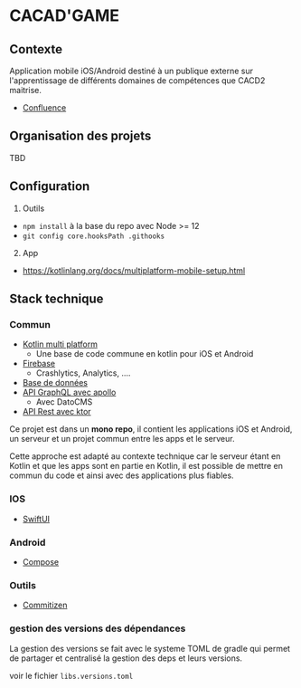 # CACAD'GAME

## Contexte

Application mobile iOS/Android destiné à un publique externe sur l'apprentissage de différents domaines de compétences que CACD2 maitrise.

- [Confluence](https://cacd2.atlassian.net/wiki/spaces/CACDGAME/overview?homepageId=1742110997)



## Organisation des projets

TBD

## Configuration

1. Outils

- `npm install` à la base du repo avec Node >= 12
- `git config core.hooksPath .githooks`

2. App 

- https://kotlinlang.org/docs/multiplatform-mobile-setup.html


## Stack technique

### Commun

- [Kotlin multi platform](https://kotlinlang.org/docs/multiplatform.html)
    - Une base de code commune en kotlin pour iOS et Android
- [Firebase](https://console.firebase.google.com/project/cacdgame/overview)
    - Crashlytics, Analytics, ....
- [Base de données](https://github.com/cashapp/sqldelight)
- [API GraphQL avec apollo](https://www.apollographql.com)
    - Avec DatoCMS
- [API Rest avec ktor](https://ktor.io/docs/getting-started-ktor-client-multiplatform-mobile.html#ktor-dependencies)

Ce projet est dans un **mono repo**, il contient les applications iOS et Android, un serveur et un projet commun entre les apps et le serveur.

Cette approche est adapté au contexte technique car le serveur étant en Kotlin et que les apps sont en partie en Kotlin, il est possible de mettre en commun du code et ainsi avec des applications plus fiables.


### IOS
- [SwiftUI](https://developer.apple.com/xcode/swiftui/)


### Android
- [Compose](https://developer.android.com/jetpack/compose?hl=fr)

### Outils

- [Commitizen](https://github.com/commitizen/cz-cli)


### gestion des versions des dépendances

La gestion des versions se fait avec le systeme TOML de gradle qui permet de partager et centralisé la gestion des deps et leurs versions.

voir le fichier `libs.versions.toml`








